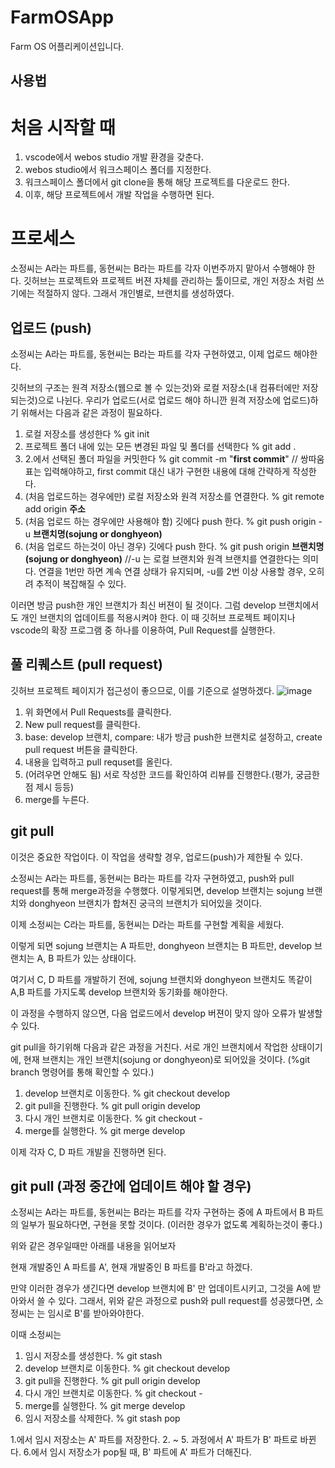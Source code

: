 # FarmOSApp
Farm OS 어플리케이션입니다.


## 사용법

# 처음 시작할 때
1. vscode에서 webos studio 개발 환경을 갖춘다.
2. webos studio에서 워크스페이스 폴더를 지정한다.
3. 워크스페이스 폴더에서 git clone을 통해 해당 프로젝트를 다운로드 한다.
4. 이후, 해당 프로젝트에서 개발 작업을 수행하면 된다.

# 프로세스
소정씨는 A라는 파트를, 동현씨는 B라는 파트를 각자 이번주까지 맡아서 수행해야 한다.
깃허브는 프로젝트와 프로젝트 버젼 자체를 관리하는 툴이므로, 개인 저장소 처럼 쓰기에는 적절하지 않다.
그래서 개인별로, 브랜치를 생성하였다.

## 업로드 (push)
소정씨는 A라는 파트를, 동현씨는 B라는 파트를 각자 구현하였고, 이제 업로드 해야한다.

깃허브의 구조는 원격 저장소(웹으로 볼 수 있는것)와 로컬 저장소(내 컴퓨터에만 저장되는것)으로 나뉜다.
우리가 업로드(서로 업로드 해야 하니깐 원격 저장소에 업로드)하기 위해서는 다음과 같은 과정이 필요하다.

1. 로컬 저장소를 생성한다 % git init
2. 프로젝트 폴더 내에 있는 모든 변경된 파일 및 폴더를 선택한다 % git add .
3. 2.에서 선택된 폴더 파일을 커밋한다 % git commit -m "**first commit**"  // 쌍따움표는 입력해야하고, first commit 대신 내가 구현한 내용에 대해 간략하게 작성한다.
4. (처음 업로드하는 경우에만) 로컬 저장소와 원격 저장소를 연결한다. % git remote add origin **주소**
5. (처음 업로드 하는 경우에만 사용해야 함) 깃에다 push 한다. % git push origin -u **브랜치명(sojung or donghyeon)** 
6. (처음 업로드 하는것이 아닌 경우) 깃에다 push 한다. % git push origin **브랜치명(sojung or donghyeon)** 
//-u 는 로컬 브랜치와 원격 브랜치를 연결한다는 의미다. 연결을 1번만 하면 계속 연결 상태가 유지되며, -u를 2번 이상 사용할 경우, 오히려 추적이 복잡해질 수 있다.

이러면 방금 push한 개인 브랜치가 최신 버젼이 될 것이다. 그럼 develop 브랜치에서도 개인 브랜치의 업데이트를 적용시켜야 한다.
이 때 깃허브 프로젝트 페이지나 vscode의 확장 프로그램 중 하나를 이용하여, Pull Request를 실행한다.

## 풀 리퀘스트 (pull request)
깃허브 프로젝트 페이지가 접근성이 좋으므로, 이를 기준으로 설명하겠다.
![image](https://github.com/user-attachments/assets/6ed5b131-371c-4ec6-b334-1336940d7003)

1. 위 화면에서 Pull Requests를 클릭한다.
2. New pull request를 클릭한다.
3. base: develop 브랜치, compare: 내가 방금 push한 브랜치로 설정하고, create pull request 버튼을 클릭한다.
4. 내용을 입력하고 pull requset를 올린다.
5. (어려우면 안해도 됨) 서로 작성한 코드를 확인하여 리뷰를 진행한다.(평가, 궁금한 점 제시 등등)
6. merge를 누른다.

## git pull
이것은 중요한 작업이다. 이 작업을 생략할 경우, 업로드(push)가 제한될 수 있다.

소정씨는 A라는 파트를, 동현씨는 B라는 파트를 각자 구현하였고, push와 pull request를 통해 merge과정을 수행했다.
이렇게되면, develop 브랜치는 sojung 브랜치와 donghyeon 브랜치가 합쳐진 궁극의 브랜치가 되어있을 것이다.

이제 소정씨는 C라는 파트를, 동현씨는 D라는 파트를 구현할 계획을 세웠다.

이렇게 되면 sojung 브랜치는 A 파트만, donghyeon 브랜치는 B 파트만, develop 브랜치는 A, B 파트가 있는 상태이다.

여기서 C, D 파트를 개발하기 전에, sojung 브랜치와 donghyeon 브랜치도 똑같이 A,B 파트를 가지도록 develop 브랜치와 동기화를 해야한다.

이 과정을 수행하지 않으면, 다음 업로드에서 develop 버젼이 맞지 않아 오류가 발생할 수 있다.

git pull을 하기위해 다음과 같은 과정을 거친다.
서로 개인 브랜치에서 작업한 상태이기에, 현재 브랜치는 개인 브랜치(sojung or donghyeon)로 되어있을 것이다.
(%git branch 명령어를 통해 확인할 수 있다.)

1. develop 브랜치로 이동한다. % git checkout develop
2. git pull을 진행한다. % git pull origin develop
3. 다시 개인 브랜치로 이동한다. % git checkout -
4. merge를 실행한다. % git merge develop

이제 각자 C, D 파트 개발을 진행하면 된다.





## git pull (과정 중간에 업데이트 해야 할 경우)

소정씨는 A라는 파트를, 동현씨는 B라는 파트를 각자 구현하는 중에 A 파트에서 B 파트의 일부가 필요하다면, 구현을 못할 것이다. (이러한 경우가 없도록 계획하는것이 좋다.)

위와 같은 경우일때만 아래를 내용을 읽어보자

현재 개발중인 A 파트를 A', 현재 개발중인 B 파트를 B'라고 하겠다.

만약 이러한 경우가 생긴다면 develop 브랜치에 B' 만 업데이트시키고, 그것을 A에 받아와서 쓸 수 있다.
그래서, 위와 같은 과정으로 push와 pull request를 성공했다면, 소정씨는 는 임시로 B'를 받아와야한다.

이때 소정씨는

1. 임시 저장소를 생성한다. % git stash
2. develop 브랜치로 이동한다. % git checkout develop
3. git pull을 진행한다. % git pull origin develop
4. 다시 개인 브랜치로 이동한다. % git checkout -
5. merge를 실행한다. % git merge develop
6. 임시 저장소를 삭제한다. % git stash pop

1.에서 임시 저장소는 A' 파트를 저장한다.
2. ~ 5. 과정에서 A' 파트가 B' 파트로 바뀐다.
6.에서 임시 저장소가 pop될 때, B' 파트에 A' 파트가 더해진다.


